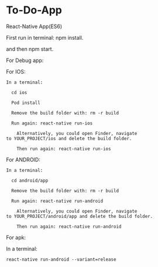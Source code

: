 # To-Do-App
React-Native App(ES6)

First run in terminal:
  npm install. 
  
  and then npm start.
 
For Debug app:

  For IOS:
  
    In a terminal:
    
      cd ios

      Pod install

      Remove the build folder with: rm -r build
      
      Run again: react-native run-ios
      
        Alternatively, you could open Finder, navigate to YOUR_PROJECT/ios and delete the build folder.
        
        Then run again: react-native run-ios
        
  For ANDROID:
  
    In a terminal:
    
      cd android/app
      
      Remove the build folder with: rm -r build
      
      Run again: react-native run-android
      
        Alternatively, you could open Finder, navigate to YOUR_PROJECT/android/app and delete the build folder.
        
        Then run again: react-native run-android
        
For apk:

  In a terminal:
  
    react-native run-android --variant=release

